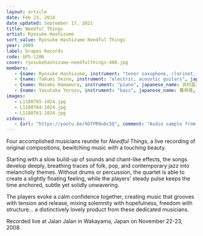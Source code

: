 ```yaml
---
layout: article
date: Feb 23, 2018
date_updated: September 17, 2021
title: Needful Things
artist: Ryosuke Hashizume
sort_value: Ryosuke Hashizume Needful Things
year: 2009
label: Grapes Records
code: GPS-1206
cover: ryosukehashizume-needfulthings-460.jpg
members:
   - {name: Ryosuke Hashizume, instrument: "tenor saxophone, clarinet, effects, voice", japanese_name: 橋爪亮督, url: "http://www.ryohashizume.com/"}
   - {name: Takumi Seino, instrument: "electric, acoustic guitars", japanese_name: 清野拓巳, url: "http://www.takumiseino.com/"}
   - {name: Masako Hamamura, instrument: "piano", japanese_name: 浜村昌子, url: "https://masakoh.exblog.jp/"}
   - {name: Yasutaka Yorozu, instrument: "bass", japanese_name: 萬恭隆, url: "http://yasutakayorozu.blog.fc2.com/"}
images:
   - L1180765-1024.jpg
   - L1180764-1024.jpg
   - L1180761-1024.jpg
videos: 
   - {url: "https://youtu.be/hDfPR9u8c5Q", comment: "Audio sample from “Stone Pavement”, the first track on the album"}
---
```

Four accomplished musicians reunite for *Needful Things*, a live recording of original compositions, bewitching music with a touching beauty.

Starting with a slow build-up of sounds and chant-like effects, the songs develop deeply, breathing traces of folk, pop, and contemporary jazz into melancholy themes. Without drums or percussion, the quartet is able to create a slightly floating feeling, while the players’ steady pulse keeps the time anchored, subtle yet solidly unwavering.

The players evoke a calm confidence together, creating music that grooves with tension and release, mixing solemnity with hopefulness, freedom with structure... a distinctively lovely product from these dedicated musicians.

Recorded live at Jalan Jalan in Wakayama, Japan on November 22-23, 2008.

